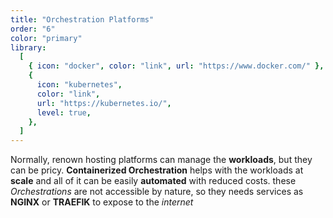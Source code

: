 ```yaml
---
title: "Orchestration Platforms"
order: "6"
color: "primary"
library:
  [
    { icon: "docker", color: "link", url: "https://www.docker.com/" },
    {
      icon: "kubernetes",
      color: "link",
      url: "https://kubernetes.io/",
      level: true,
    },
  ]
---
```


Normally, renown hosting platforms can manage the **workloads**, but they can be pricy. **Containerized Orchestration** helps with the workloads at **scale** and all of it can be easily **automated** with reduced costs. these _Orchestrations_ are not accessible by nature, so they needs services as **NGINX** or **TRAEFIK** to expose to the _internet_
